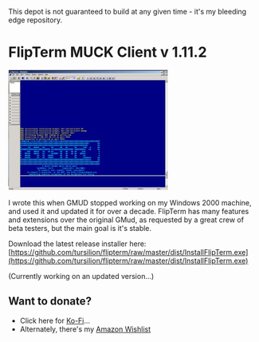 This depot is not guaranteed to build at any given time - it's my bleeding edge repository.

FlipTerm MUCK Client v 1.11.2
=============================

![Screenshot](https://github.com/tursilion/flipterm/raw/master/dist/flipterm.jpg)

I wrote this when GMUD stopped working on my Windows 2000 machine, and used it and updated it for over a decade. FlipTerm has many features and extensions over the original GMud, as requested by a great crew of beta testers, but the main goal is it's stable.

Download the latest release installer here: [https://github.com/tursilion/flipterm/raw/master/dist/InstallFlipTerm.exe](https://github.com/tursilion/flipterm/raw/master/dist/InstallFlipTerm.exe)

(Currently working on an updated version...)

Want to donate?
---------------

- Click here for [Ko-Fi](https://ko-fi.com/tursilion)...
- Alternately, there's my [Amazon Wishlist](http://www.amazon.com/gp/registry/2AFCOAM5DD1L6/ref=cm_aya_wl/103-5991996-6483001)

